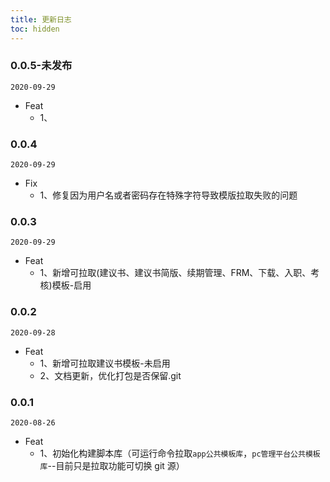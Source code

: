 ```yaml
---
title: 更新日志
toc: hidden
---
```


### 0.0.5-未发布

`2020-09-29`

- Feat
  - 1、

### 0.0.4

`2020-09-29`

- Fix
  - 1、修复因为用户名或者密码存在特殊字符导致模版拉取失败的问题

### 0.0.3

`2020-09-29`

- Feat
  - 1、新增可拉取(建议书、建议书简版、续期管理、FRM、下载、入职、考核)模板-启用

### 0.0.2

`2020-09-28`

- Feat
  - 1、新增可拉取建议书模板-未启用
  - 2、文档更新，优化打包是否保留.git

### 0.0.1

`2020-08-26`

- Feat
  - 1、初始化构建脚本库（可运行命令拉取`app公共模板库`，`pc管理平台公共模板库`--目前只是拉取功能可切换 git 源）
